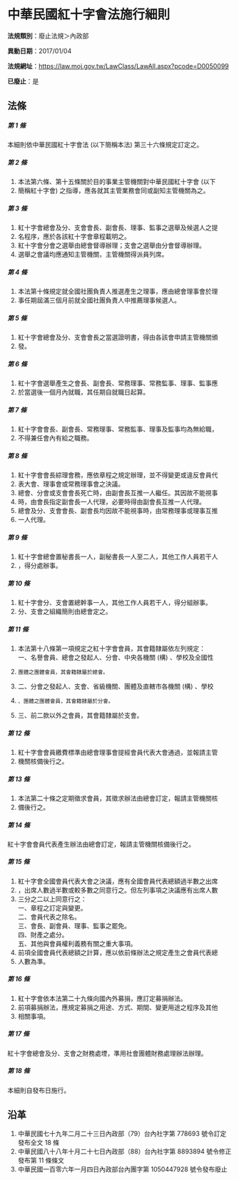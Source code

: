 # 中華民國紅十字會法施行細則

**法規類別**：廢止法規＞內政部

**異動日期**：2017/01/04  

**法規網址**：https://law.moj.gov.tw/LawClass/LawAll.aspx?pcode=D0050099

**已廢止**：是



## 法條
##### 第 1 條
本細則依中華民國紅十字會法 (以下簡稱本法) 第三十六條規定訂定之。

##### 第 2 條
1. 本法第六條、第十五條關於目的事業主管機關對中華民國紅十字會 (以下
1. 簡稱紅十字會) 之指導，應各就其主管業務會同或副知主管機關為之。

##### 第 3 條
1. 紅十字會總會及分、支會會長、副會長、理事、監事之選舉及候選人之提
1. 名程序，應於各該紅十字會章程載明之。
1. 紅十字會分會之選舉由總會督導辦理；支會之選舉由分會督導辦理。
1. 選舉之會議均應通知主管機關，主管機關得派員列席。

##### 第 4 條
1. 本法第十條規定就全國社團負責人推選產生之理事，應由總會理事會於理
1. 事任期屆滿三個月前就全國社團負責人中推薦理事候選人。

##### 第 5 條
1. 紅十字會總會及分、支會會長之當選證明書，得由各該會申請主管機關頒
1. 發。

##### 第 6 條
1. 紅十字會選舉產生之會長、副會長、常務理事、常務監事、理事、監事應
1. 於當選後一個月內就職，其任期自就職日起算。

##### 第 7 條
1. 紅十字會會長、副會長、常務理事、常務監事、理事及監事均為無給職，
1. 不得兼任會內有給之職務。

##### 第 8 條
1. 紅十字會會長綜理會務，應依章程之規定辦理，並不得變更或違反會員代
1. 表大會、理事會或常務理事會之決議。
1. 總會、分會或支會會長死亡時，由副會長互推一人繼任。其因故不能視事
1. 時，由會長指定副會長一人代理，必要時得由副會長互推一人代理。
1. 總會及分、支會會長、副會長均因故不能視事時，由常務理事或理事互推
1. 一人代理。

##### 第 9 條
1. 紅十字會總會置秘書長一人，副秘書長一人至二人，其他工作人員若干人
1. ，得分處辦事。

##### 第 10 條
1. 紅十字會分、支會置總幹事一人，其他工作人員若干人，得分組辦事。
1. 分、支會之組織簡則由總會定之。

##### 第 11 條
1. 本法第十八條第一項規定之紅十字會會員，其會籍隸屬依左列規定：  
一、名譽會員、總會之發起人、分會、中央各機關 (構) 、學校及全國性
1.     團體之團體會員，其會籍隸屬於總會。
1. 二、分會之發起人、支會、省級機關、團體及直轄市各機關 (構) 、學校
1.     、團體之團體會員，其會籍隸屬於分會。
1. 三、前二款以外之會員，其會籍隸屬於支會。

##### 第 12 條
1. 紅十字會會員繳費標準由總會理事會提經會員代表大會通過，並報請主管
1. 機關核備後行之。

##### 第 13 條
1. 本法第二十條之定期徵求會員，其徵求辦法由總會訂定，報請主管機關核
1. 備後行之。

##### 第 14 條
紅十字會會員代表產生辦法由總會訂定，報請主管機關核備後行之。

##### 第 15 條
1. 紅十字會全國會員代表大會之決議，應有全國會員代表總額過半數之出席
1. ，出席人數過半數或較多數之同意行之。但左列事項之決議應有出席人數
1. 三分之二以上同意行之：  
一、章程之訂定與變更。  
二、會員代表之除名。  
三、會長、副會員、理事、監事之罷免。  
四、財產之處分。  
五、其他與會員權利義務有關之重大事項。
1. 前項全國會員代表總額之計算，應以依前條辦法之規定產生之會員代表總
1. 人數為準。

##### 第 16 條
1. 紅十字會依本法第二十九條向國內外募捐，應訂定募捐辦法。
1. 前項募捐辦法，應規定募捐之用途、方式、期間、變更用途之程序及其他
1. 相關事項。

##### 第 17 條
紅十字會總會及分、支會之財務處堙，準用社會團體財務處理辦法辦理。

##### 第 18 條
本細則自發布日施行。

## 沿革
1. 中華民國七十九年二月二十三日內政部（79）台內社字第 778693 號令訂定發布全文 18 條
1. 中華民國八十八年十月二十七日內政部（88）台內社字第 8893894  號令修正發布第 11 條條文
1. 中華民國一百零六年一月四日內政部台內團字第 1050447928 號令發布廢止
